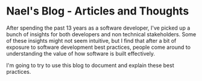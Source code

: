 # Nael's Blog - Articles and Thoughts

After spending the past 13 years as a software developer, I've picked up a bunch of insights for both developers and non technical stakeholders. Some of these insights might not seem intuitive, but I find that after a bit of exposure to software development best practices, people come around to understanding the value of how software is built effectively.

I'm going to try to use this blog to document and explain these best practices.
